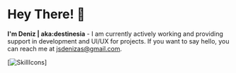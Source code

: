 # Hey There! 👋
**I'm Deniz | aka:destinesia** - I am currently actively working and providing support in development and UI/UX for projects. If you want to say hello, you can reach me at jsdenizas@gmail.com.

[![SkillIcons](https://skillicons.dev/icons?i=js,html,css,sass,bootstrap,vscode,vue)]
